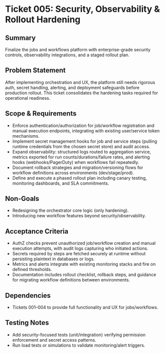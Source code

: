 # Ticket 005: Security, Observability & Rollout Hardening

## Summary
Finalize the jobs and workflows platform with enterprise-grade security controls, observability integrations, and a staged rollout plan.

## Problem Statement
After implementing orchestration and UX, the platform still needs rigorous auth, secret handling, alerting, and deployment safeguards before production rollout. This ticket consolidates the hardening tasks required for operational readiness.

## Scope & Requirements
- Enforce authentication/authorization for job/workflow registration and manual execution endpoints, integrating with existing user/service token mechanisms.
- Implement secret management hooks for job and service steps (pulling runtime credentials from the chosen secret store) and audit access.
- Expand observability: structured logs routed to aggregation service, metrics exported for run counts/durations/failure rates, and alerting hooks (webhooks/PagerDuty) when workflows fail repeatedly.
- Document rollback strategies and migration/versioning flows for workflow definitions across environments (dev/stage/prod).
- Define and execute a phased rollout plan including canary testing, monitoring dashboards, and SLA commitments.

## Non-Goals
- Redesigning the orchestrator core logic (only hardening).
- Introducing new workflow features beyond security/observability.

## Acceptance Criteria
- AuthZ checks prevent unauthorized job/workflow creation and manual execution attempts, with audit logs capturing who initiated actions.
- Secrets required by steps are fetched securely at runtime without persisting plaintext in databases or logs.
- Metrics and alerts integrate with existing monitoring stacks and fire on defined thresholds.
- Documentation includes rollout checklist, rollback steps, and guidance for migrating workflow definitions between environments.

## Dependencies
- Tickets 001–004 to provide full functionality and UX for jobs/workflows.

## Testing Notes
- Add security-focused tests (unit/integration) verifying permission enforcement and secret access patterns.
- Run load tests or simulations to validate monitoring/alert triggers.
